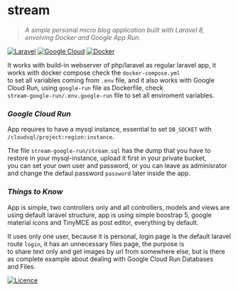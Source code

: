 # stream

> *A simple personal micro blog application built with Laravel 8, envolving Docker and Google App Run.*

[![Laravel](https://img.shields.io/badge/laravel-%23FF2D20.svg?style=for-the-badge&logo=laravel&logoColor=white)](https://laravel.com/docs/8.x/readme)
[![Google Cloud](https://img.shields.io/badge/GoogleCloud-%234285F4.svg?style=for-the-badge&logo=google-cloud&logoColor=white)](https://cloud.google.com/run/docs)
[![Docker](https://img.shields.io/badge/docker-%230db7ed.svg?style=for-the-badge&logo=docker&logoColor=white)](https://docs.docker.com/compose/)


It works with build-in webserver of php/laravel as regular laravel app, it works with docker compose check the `docker-compose.yml` <br />
to set all variables coming from `.env` file, and it also works with Google Cloud Run, using `google-run` file as Dockerfile, check <br />
`stream-google-run/.env.google-run` file to set all enviroment variables.

### *Google Cloud Run*
App requires to have a mysql instance, essential to set `DB_SOCKET` with `/cloudsql/project:region:instance`. <br />

The file `stream-google-run/stream.sql` has the dump that you have to restore in your mysql-instance, upload it first in your private bucket, <br />
you can set your own user and password, or you can leave as adminisrator and change the defaul password `password` later inside the app.

### *Things to Know*
App is simple, two controllers only and all controllers, models and views are using default laravel structure, app is using simple boostrap 5, google <br />
material icons and TinyMCE as post editor, everything by default. <br />

It uses only one user, because it is personal, login page is the default laravel route `login`, it has an unnecessary files page, the purpose is <br />
to share text only and get images by url from somewhere else, but is there as complete example about dealing with Google Cloud Run Databases  <br />
and Files.

[![Licence](https://img.shields.io/github/license/rustedchip/stream?style=for-the-badge)](./LICENSE.md)

